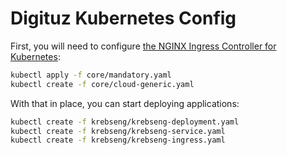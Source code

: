# Digituz Kubernetes Config

First, you will need to configure [the NGINX Ingress Controller for Kubernetes](https://github.com/kubernetes/ingress-nginx):

```bash
kubectl apply -f core/mandatory.yaml
kubectl create -f core/cloud-generic.yaml
```

With that in place, you can start deploying applications:

```bash
kubectl create -f krebseng/krebseng-deployment.yaml
kubectl create -f krebseng/krebseng-service.yaml
kubectl create -f krebseng/krebseng-ingress.yaml
```
